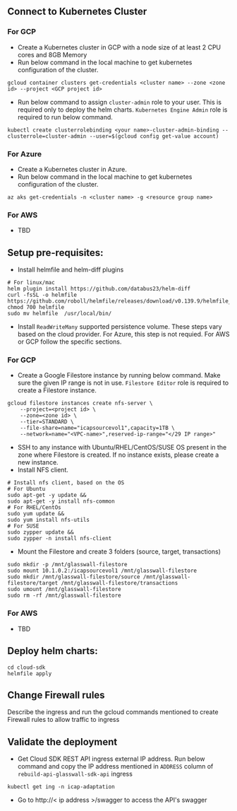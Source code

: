 
## Connect to Kubernetes Cluster
### For GCP
- Create a Kubernetes cluster in GCP with a node size of at least 2 CPU cores and 8GB Memory
- Run below command in the local machine to get kubernetes configuration of the cluster.
```
gcloud container clusters get-credentials <cluster name> --zone <zone id> --project <GCP project id>
```
- Run below command to assign `cluster-admin` role to your user. This is required only to deploy the helm charts. `Kubernetes Engine Admin` role is required to run below command.
```
kubectl create clusterrolebinding <your name>-cluster-admin-binding --clusterrole=cluster-admin --user=$(gcloud config get-value account)
```

### For Azure
- Create a Kubernetes cluster in Azure.
- Run below command in the local machine to get kubernetes configuration of the cluster.
```
az aks get-credentials -n <cluster name> -g <resource group name>
```
### For AWS
- TBD

## Setup pre-requisites:
- Install helmfile and helm-diff plugins
```
# For linux/mac
helm plugin install https://github.com/databus23/helm-diff
curl -fsSL -o helmfile https://github.com/roboll/helmfile/releases/download/v0.139.9/helmfile_linux_amd64
chmod 700 helmfile 
sudo mv helmfile  /usr/local/bin/
```
- Install `ReadWriteMany` supported persistence volume. These steps vary based on the cloud provider. For Azure, this step is not requied. For AWS or GCP follow the specific sections.

### For GCP
- Create a Google Filestore instance by running below command. Make sure the given IP range is not in use. `Filestore Editor` role is required to create a Filestore instance.
```
gcloud filestore instances create nfs-server \
    --project=<project id> \
    --zone=<zone id> \
    --tier=STANDARD \
    --file-share=name="icapsourcevol1",capacity=1TB \
    --network=name="<VPC-name>",reserved-ip-range="</29 IP range>"
```
- SSH to any instance with Ubuntu/RHEL/CentOS/SUSE OS present in the zone where Filestore is created. If no instance exists, please create a new instance.
- Install NFS client.
```
# Install nfs client, based on the OS
# For Ubuntu
sudo apt-get -y update &&
sudo apt-get -y install nfs-common
# For RHEL/CentOs
sudo yum update &&
sudo yum install nfs-utils
# For SUSE
sudo zypper update &&
sudo zypper -n install nfs-client
```
- Mount the Filestore and create 3 folders (source, target, transactions)

```
sudo mkdir -p /mnt/glasswall-filestore
sudo mount 10.1.0.2:/icapsourcevol1 /mnt/glasswall-filestore
sudo mkdir /mnt/glasswall-filestore/source /mnt/glasswall-filestore/target /mnt/glasswall-filestore/transactions
sudo umount /mnt/glasswall-filestore
sudo rm -rf /mnt/glasswall-filestore
```
### For AWS
- TBD

## Deploy helm charts:
```
cd cloud-sdk
helmfile apply
```
## Change Firewall rules
Describe the ingress and run the gcloud commands mentioned to create Firewall rules to allow traffic to ingress

## Validate the deployment
- Get Cloud SDK REST API ingress external IP address.  Run below command and copy the IP address mentioned in `ADDRESS` column of `rebuild-api-glasswall-sdk-api` ingress
```
kubectl get ing -n icap-adaptation
```
- Go to http://< ip address >/swagger to access the API's swagger

